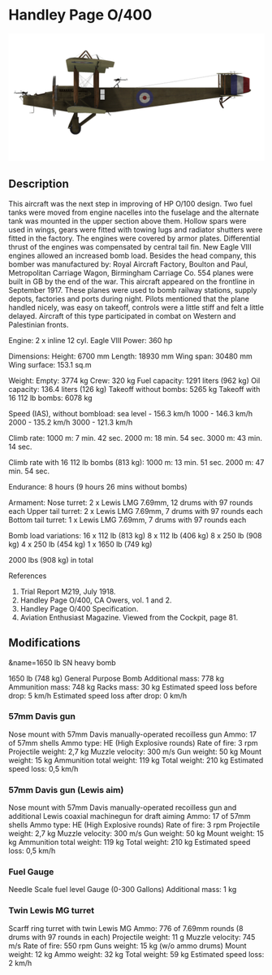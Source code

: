 # Handley Page O/400

![handleypage400](../images/handleypage400.png)

## Description

This aircraft was the next step in improving of HP O/100 design. Two fuel tanks were moved from engine nacelles into the fuselage and the alternate tank was mounted in the upper section above them. Hollow spars were used in wings, gears were fitted with towing lugs and radiator shutters were fitted in the factory. The engines were covered by armor plates. Differential thrust of the engines was compensated by central tail fin. New Eagle VIII engines allowed an increased bomb load. Besides the head company, this bomber was manufactured by: Royal Aircraft Factory, Boulton and Paul, Metropolitan Carriage Wagon, Birmingham Carriage Co. 554 planes were built in GB by the end of the war.
This aircraft appeared on the frontline in September 1917. These planes were used to bomb railway stations, supply depots, factories and ports during night. Pilots mentioned that the plane handled nicely, was easy on takeoff, controls were a little stiff and felt a little delayed.
Aircraft of this type participated in combat on Western and Palestinian fronts.


Engine: 2 x inline 12 cyl. Eagle VIII
Power: 360 hp

Dimensions:
Height: 6700 mm
Length: 18930 mm
Wing span: 30480 mm
Wing surface: 153.1 sq.m

Weight:
Empty: 3774 kg 
Crew: 320 kg
Fuel capacity: 1291 liters (962 kg)
Oil capacity: 136.4 liters (126 kg)
Takeoff without bombs: 5265 kg
Takeoff with 16 112 lb bombs: 6078 kg

Speed (IAS), without bombload:
sea level - 156.3 km/h
1000 - 146.3 km/h
2000 - 135.2 km/h
3000 - 121.3 km/h

Climb rate:
1000 m: 7 min. 42 sec.
2000 m: 18 min. 54 sec.
3000 m: 43 min. 14 sec.

Climb rate with 16 112 lb bombs (813 kg):
1000 m: 13 min. 51 sec.
2000 m: 47 min. 54 sec.

Endurance: 8 hours (9 hours 26 mins without bombs)

Armament:
Nose turret: 2 х Lewis LMG 7.69mm, 12 drums with 97 rounds each
Upper tail turret: 2 х Lewis LMG 7.69mm, 7 drums with 97 rounds each
Bottom tail turret: 1 х Lewis LMG 7.69mm, 7 drums with 97 rounds each

Bomb load variations:
16 x 112 lb (813 kg)
8 x 112 lb (406 kg)
8 x 250 lb (908 kg)
4 x 250 lb (454 kg)
1 x 1650 lb (749 kg)

2000 lbs (908 kg) in total

References
1) Trial Report M219, July 1918.
2) Handley Page O/400, CA Owers, vol. 1 and 2.
3) Handley Page O/400 Specification.
4) Aviation Enthusiast Magazine. Viewed from the Cockpit, page 81.

## Modifications
&name=1650 lb SN heavy bomb

1650 lb (748 kg) General Purpose Bomb
Additional mass: 778 kg
Ammunition mass: 748 kg
Racks mass: 30 kg
Estimated speed loss before drop: 5 km/h
Estimated speed loss after drop: 0 km/h
### 57mm Davis gun

Nose mount with 57mm Davis manually-operated recoilless gun
Ammo: 17 of 57mm shells
Ammo type: HE (High Explosive rounds)
Rate of fire: 3 rpm
Projectile weight: 2,7 kg
Muzzle velocity: 300 m/s
Gun weight: 50 kg
Mount weight: 15 kg
Ammunition total weight: 119 kg
Total weight: 210 kg
Estimated speed loss: 0,5 km/h
### 57mm Davis gun (Lewis aim)

Nose mount with 57mm Davis manually-operated recoilless gun and additional Lewis coaxial machinegun for draft aiming
Ammo: 17 of 57mm shells
Ammo type: HE (High Explosive rounds)
Rate of fire: 3 rpm
Projectile weight: 2,7 kg
Muzzle velocity: 300 m/s
Gun weight: 50 kg
Mount weight: 15 kg
Ammunition total weight: 119 kg
Total weight: 210 kg
Estimated speed loss: 0,5 km/h
### Fuel Gauge

Needle Scale fuel level Gauge (0-300 Gallons)
Additional mass: 1 kg

### Twin Lewis MG turret

Scarff ring turret with twin Lewis MG
Ammo: 776 of 7.69mm rounds (8 drums with 97 rounds in each)
Projectile weight: 11 g
Muzzle velocity: 745 m/s
Rate of fire: 550 rpm
Guns weight: 15 kg (w/o ammo drums)
Mount weight: 12 kg
Ammo weight: 32 kg
Total weight: 59 kg
Estimated speed loss: 2 km/h